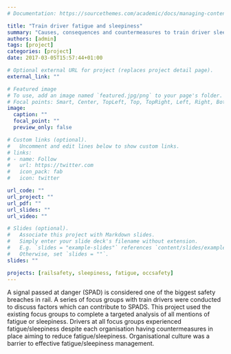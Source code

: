 ```yaml
---
# Documentation: https://sourcethemes.com/academic/docs/managing-content/

title: "Train driver fatigue and sleepiness"
summary: "Causes, consequences and countermeasures to train driver sleepiness 2015-2016"
authors: [admin]
tags: [project]
categories: [project]
date: 2017-03-05T15:57:44+01:00

# Optional external URL for project (replaces project detail page).
external_link: ""

# Featured image
# To use, add an image named `featured.jpg/png` to your page's folder.
# Focal points: Smart, Center, TopLeft, Top, TopRight, Left, Right, BottomLeft, Bottom, BottomRight.
image:
  caption: ""
  focal_point: ""
  preview_only: false

# Custom links (optional).
#   Uncomment and edit lines below to show custom links.
# links:
# - name: Follow
#   url: https://twitter.com
#   icon_pack: fab
#   icon: twitter

url_code: ""
url_project: ""
url_pdf: ""
url_slides: ""
url_video: ""

# Slides (optional).
#   Associate this project with Markdown slides.
#   Simply enter your slide deck's filename without extension.
#   E.g. `slides = "example-slides"` references `content/slides/example-slides.md`.
#   Otherwise, set `slides = ""`.
slides: ""

projects: [railsafety, sleepiness, fatigue, occsafety]
---
```

A signal passed at danger (SPAD) is considered one of the biggest safety breaches in rail. A series of focus groups with train drivers were conducted to discuss factors which can contribute to SPADS. This project used the existing focus groups to complete a targeted analysis of all mentions of fatigue or sleepiness. Drivers at all focus groups experienced fatigue/sleepiness despite each organisation having countermeasures in place aiming to reduce fatigue/sleepiness. Organisational culture was a barrier to effective fatigue/sleepiness management.




